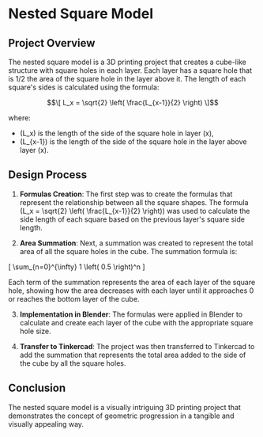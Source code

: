 # Nested Square Model

## Project Overview

The nested square model is a 3D printing project that creates a cube-like structure with square holes in each layer. Each layer has a square hole that is 1/2 the area of the square hole in the layer above it. The length of each square's sides is calculated using the formula:

$$\[ L_x = \sqrt{2} \left( \frac{L_{x-1}}{2} \right) \]$$

where:
- \(L_x\) is the length of the side of the square hole in layer \(x\),
- \(L_{x-1}\) is the length of the side of the square hole in the layer above layer \(x\).

## Design Process

1. **Formulas Creation**: The first step was to create the formulas that represent the relationship between all the square shapes. The formula \(L_x = \sqrt{2} \left( \frac{L_{x-1}}{2} \right)\) was used to calculate the side length of each square based on the previous layer's square side length.

2. **Area Summation**: Next, a summation was created to represent the total area of all the square holes in the cube. The summation formula is:

\[ \sum_{n=0}^{\infty} 1 \left( 0.5 \right)^n \]

Each term of the summation represents the area of each layer of the square hole, showing how the area decreases with each layer until it approaches 0 or reaches the bottom layer of the cube.

3. **Implementation in Blender**: The formulas were applied in Blender to calculate and create each layer of the cube with the appropriate square hole size.

4. **Transfer to Tinkercad**: The project was then transferred to Tinkercad to add the summation that represents the total area added to the side of the cube by all the square holes.

## Conclusion

The nested square model is a visually intriguing 3D printing project that demonstrates the concept of geometric progression in a tangible and visually appealing way.
